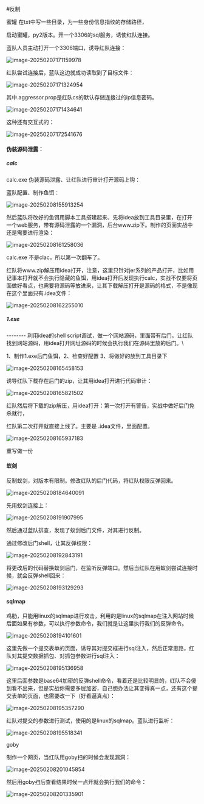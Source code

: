 #反制

蜜罐  在txt中写一些目录，为一些身份信息指纹的存储路径， 

  启动蜜罐，py2版本。开一个3306的sql服务，诱使红队连接。

蓝队人员主动打开一个3306端口，诱导红队连接：

![image-20250207171159978](https://cdn.jsdelivr.net/gh/maybeyjb/blue-team/img/202506161536868.png)

红队尝试连接后，蓝队这边就成功读取到了目标文件：

![image-20250207171324954](https://cdn.jsdelivr.net/gh/maybeyjb/blue-team/img/202506161536869.png)

其中.aggressor.prop是红队cs的默认存储连接过的ip信息密码。

![image-20250207171434641](https://cdn.jsdelivr.net/gh/maybeyjb/blue-team/img/202506161536870.png)

这种还有交互式的：

![image-20250207172541676](https://cdn.jsdelivr.net/gh/maybeyjb/blue-team/img/202506161536871.png)

#### 伪装源码泄露：

##### calc

  calc.exe       伪装源码泄露、让红队进行审计打开源码上钩：

蓝队配置、制作鱼饵：

![image-20250208155913254](https://cdn.jsdelivr.net/gh/maybeyjb/blue-team/img/202506161536872.png)

然后蓝队将改好的鱼饵用脚本工具搭建起来、先将idea放到工具目录里，在打开一个web服务，带有源码泄露的一个漏洞，后台www.zip下。制作的页面实战中还是需要进行渲染：

![image-20250208161258036](https://cdn.jsdelivr.net/gh/maybeyjb/blue-team/img/202506161536873.png)

calc.exe    不是clac，所以第一次翻车了。

红队将www.zip解压用idea打开，注意，这里只针对jer系列的产品打开，比如用记事本打开就不会执行隐藏的鱼饵，用idea打开后发现执行calc，实战不仅要将页面做好看点，也需要将源码等放进来，让其下载解压打开是源码的格式，不是像现在这个里面只有.idea文件：

![image-20250208162255010](https://cdn.jsdelivr.net/gh/maybeyjb/blue-team/img/202506161536874.png)

##### 1.exe

-------- 利用idea的shell script调试，做一个网站源码，里面带有后门。让红队找到网站源码，用idea打开网址源码的时候会执行我们在源码里放的后门。\

1、制作1.exe后门鱼饵，2、检查好配置 	3、将做好的放到工具目录下

![image-20250208165458153](https://cdn.jsdelivr.net/gh/maybeyjb/blue-team/img/202506161536875.png)

诱导红队下载存在后门的zip，让其用idea打开进行代码审计：

![image-20250208165821502](https://cdn.jsdelivr.net/gh/maybeyjb/blue-team/img/202506161536876.png)

红队然后将下载的zip解压，用idea打开：第一次打开有警告，实战中做好后门免杀就行，

红队第二次打开就直接上线了。主要是 .idea文件，里面配置。

![image-20250208165937183](https://cdn.jsdelivr.net/gh/maybeyjb/blue-team/img/202506161536877.png)

  重写做一份



#### 蚁剑

  反制蚁剑，对版本有限制。修改红队的后门代码，将红队权限反弹回来。

![image-20250208184640091](https://cdn.jsdelivr.net/gh/maybeyjb/blue-team/img/202506161536878.png)

先用蚁剑连接上：

![image-20250208191907995](https://cdn.jsdelivr.net/gh/maybeyjb/blue-team/img/202506161536879.png)

然后通过蓝队排查，发现了蚁剑后门文件，对其进行反制。

通过修改后门shell，让其反弹权限：

![image-20250208192843191](https://cdn.jsdelivr.net/gh/maybeyjb/blue-team/img/202506161536880.png)

将更改后的代码替换蚁剑后门，在监听反弹端口。然后当红队在用蚁剑尝试连接时候，就会反弹shell回来：

![image-20250208193129293](https://cdn.jsdelivr.net/gh/maybeyjb/blue-team/img/202506161536881.png)

#### sqlmap

   鸡肋，只能用linux的sqlmap进行攻击，利用的是linux的sqlmap在注入网站时候后面如果有参数，可以执行参数命令，我们就是让这里执行我们的反弹命令。

![image-20250208194101601](https://cdn.jsdelivr.net/gh/maybeyjb/blue-team/img/202506161536882.png)

这里先做一个提交表单的页面，诱导其对提交框进行sql注入，然后正常思路，红队对其提交数据抓包、对抓包参数进行sql注入：

![image-20250208195136958](https://cdn.jsdelivr.net/gh/maybeyjb/blue-team/img/202506161536883.png)

这里后面参数是base64加密的反弹shell命令，看着还是比较明显的，红队不会傻到看不出来，但是实战你需要多层加密，自己想办法让其变得真一点，还有这个提交表单的页面，也需要改一下（好看逼真点）：

![image-20250208195357290](https://cdn.jsdelivr.net/gh/maybeyjb/blue-team/img/202506161536884.png)

红队对提交的参数进行测试，使用的是linux的sqlmap。蓝队进行监听：

![image-20250208195518341](https://cdn.jsdelivr.net/gh/maybeyjb/blue-team/img/202506161536885.png)

 goby

制作一个网页，当红队用goby扫的时候会发现漏洞：

![image-20250208201045854](https://cdn.jsdelivr.net/gh/maybeyjb/blue-team/img/202506161536886.png)

然后用goby扫后查看结果时候一点开就会执行我们的命令：

![image-20250208201335901](https://cdn.jsdelivr.net/gh/maybeyjb/blue-team/img/202506161536887.png)


